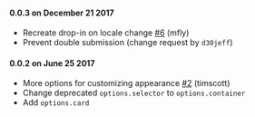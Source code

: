 #### 0.0.3 on December 21 2017

- Recreate drop-in on locale change [#6](https://github.com/kovndr/braintree-dropin-react/pull/6) (mfly)
- Prevent double submission (change request by `d30jeff`)

#### 0.0.2 on June 25 2017

- More options for customizing appearance [#2](https://github.com/kovndr/braintree-dropin-react/pull/2) (timscott)
- Change deprecated `options.selector` to `options.container`
- Add `options.card`